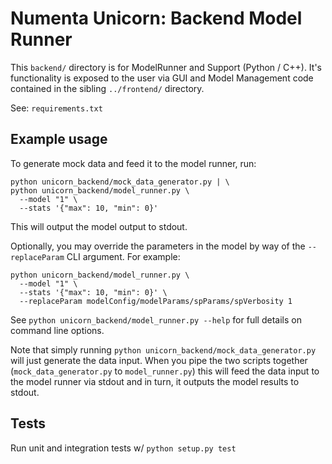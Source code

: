 # Numenta Unicorn: Backend Model Runner

This `backend/` directory is for ModelRunner and Support (Python / C++).
It's functionality is exposed to the user via GUI and Model Management code
contained in the sibling `../frontend/` directory.

See: `requirements.txt`


## Example usage

To generate mock data and feed it to the model runner, run:

```
python unicorn_backend/mock_data_generator.py | \
python unicorn_backend/model_runner.py \
  --model "1" \
  --stats '{"max": 10, "min": 0}'
```

This will output the model output to stdout.

Optionally, you may override the parameters in the model by way of the
`--replaceParam` CLI argument.  For example:

```
python unicorn_backend/model_runner.py \
  --model "1" \
  --stats '{"max": 10, "min": 0}' \
  --replaceParam modelConfig/modelParams/spParams/spVerbosity 1
```

See `python unicorn_backend/model_runner.py --help` for full details on
command line options.

Note that simply running `python unicorn_backend/mock_data_generator.py` will
just generate the data input. When you pipe the two scripts together
(`mock_data_generator.py` to `model_runner.py`) this will feed the data input
to the model runner via stdout and in turn, it outputs the model results to
stdout.

## Tests

Run unit and integration tests w/ `python setup.py test`
